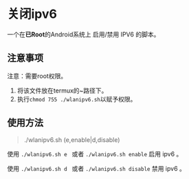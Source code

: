 # 关闭ipv6

一个在**已Root**的Android系统上 启用/禁用 IPV6
的脚本。
## 注意事项

注意：需要root权限。

1. 将该文件放在termux的~路径下。
2. 执行``` chmod 755 ./wlanipv6.sh ```以赋予权限。


## 使用方法

> ./wlanipv6.sh (e,enable|d,disable) 

使用 ```./wlanipv6.sh e ``` 或者 ``` ./wlanipv6.sh enable ``` 启用 ipv6 。

使用 ```./wlanipv6.sh d ``` 或者 ``` ./wlanipv6.sh disable ``` 禁用 ipv6 。
